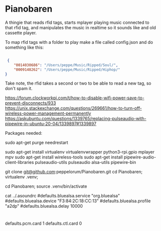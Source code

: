 # Pianobaren

A thingie that reads rfid tags, starts mplayer playing music connected to that rfid tag, and manipulates the music in realtime so it sounds like and old cassette player.


To map rfid tags with a folder to play make a file called config.json and do something like this:

```json

 {
    "0014030686": "/Users/peppe/Music/Ripped/Soul/",
    "0009148262": "/Users/peppe/Music/Ripped/Hiphop/"
}
```

Take note, the rfid takes a second or two to be able to read a new tag, so don't spam it.

https://forum.clockworkpi.com/t/how-to-disable-wifi-power-save-to-prevent-disconnects/933
https://unix.stackexchange.com/questions/269661/how-to-turn-off-wireless-power-management-permanently
https://askubuntu.com/questions/1339765/replacing-pulseaudio-with-pipewire-in-ubuntu-20-04/1339897#1339897

Packages needed:

sudo apt-get purge needrestart

sudo apt-get install virtualenv virtualenvwrapper python3-rpi.gpio mplayer mpv
sudo apt-get install wireless-tools
sudo apt-get install pipewire-audio-client-libraries pulseaudio-utils pulseaudio alsa-utils pipewire-bin


git clone git@github.com:peppelorum/Pianobaren.git
cd Pianobaren; virtualenv .venv;

cd Pianobaren; source .venv/bin/activate


cat ../.asoundrc
#defaults.bluealsa.service "org.bluealsa"
#defaults.bluealsa.device "F3:84:2C:18:CC:13"
#defaults.bluealsa.profile "a2dp"
#defaults.bluealsa.delay 10000
#
defaults.pcm.card 1
defaults.ctl.card 0

